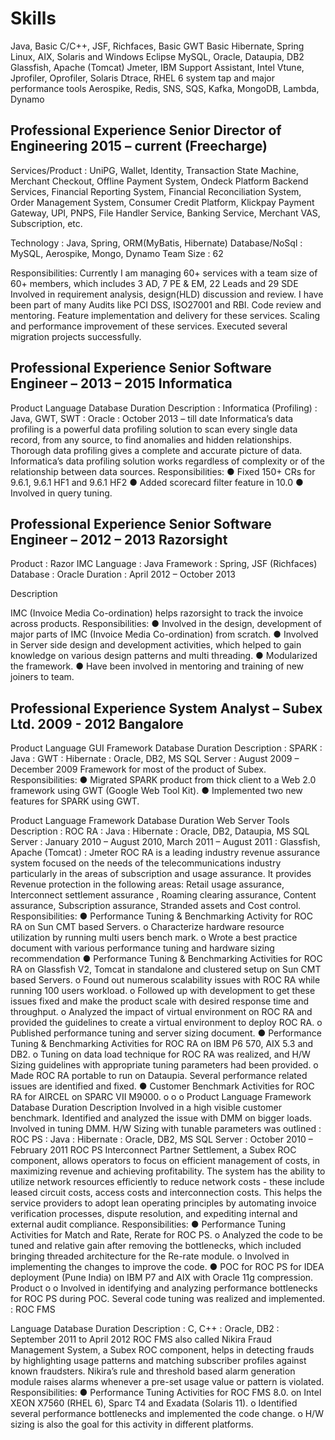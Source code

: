 



# Skills


Java, Basic C/C++, JSF, Richfaces, Basic GWT Basic Hibernate, Spring
Linux, AIX, Solaris and Windows
Eclipse
MySQL, Oracle, Dataupia, DB2
Glassfish, Apache (Tomcat)
Jmeter, IBM Support Assistant, Intel Vtune, Jprofiler, Oprofiler, Solaris Dtrace, RHEL 6 system tap and major performance tools
Aerospike, Redis, SNS, SQS, Kafka, MongoDB, Lambda, Dynamo

##  Professional Experience Senior Director of Engineering 2015 – current (Freecharge)

Services/Product : UniPG, Wallet, Identity, Transaction State Machine, Merchant Checkout, Offline Payment System, Ondeck Platform Backend Services, Financial Reporting System, Financial Reconciliation System, Order Management System, Consumer Credit Platform, Klickpay Payment Gateway, UPI, PNPS, File Handler Service, Banking Service, Merchant VAS, Subscription, etc.

Technology : Java, Spring, ORM(MyBatis, Hibernate) 
Database/NoSql : MySQL, Aerospike, Mongo, Dynamo
Team Size : 62

Responsibilities:
Currently I am managing 60+ services with a team size of 60+ members, which includes 3 AD, 7 PE & EM, 22 Leads and 29 SDE
Involved in requirement analysis, design(HLD) discussion and review.
I have been part of many Audits like PCI DSS, ISO27001 and RBI.
Code review and mentoring.
Feature implementation and delivery for these services. Scaling and performance improvement of these services. Executed several migration projects successfully.


##  Professional Experience Senior Software Engineer – 2013 – 2015 Informatica

Product
Language Database Duration
Description
: Informatica (Profiling)
: Java, GWT, SWT
: Oracle
: October 2013 – till date
Informatica’s data profiling is a powerful data profiling solution to scan every single data record, from any source, to find anomalies and hidden relationships. Thorough data profiling gives a complete and accurate picture of data. Informatica’s data profiling solution works regardless of complexity or of the relationship between data sources.
Responsibilities:
● Fixed 150+ CRs for 9.6.1, 9.6.1 HF1 and 9.6.1 HF2
● Added scorecard filter feature in 10.0
● Involved in query tuning.

##  Professional Experience Senior Software Engineer – 2012 – 2013 Razorsight

Product : Razor IMC
Language : Java
Framework : Spring, JSF (Richfaces)
Database : Oracle 
Duration : April 2012 – October 2013

Description

IMC (Invoice Media Co-ordination) helps razorsight to track the invoice across products.
Responsibilities:
● Involved in the design, development of major parts of IMC (Invoice Media Co-ordination) from scratch.
● Involved in Server side design and development activities, which helped to gain knowledge on various design patterns and multi threading.
● Modularized the framework.
● Have been involved in mentoring and training of new joiners to team.

##  Professional Experience System Analyst – Subex Ltd. 2009 - 2012 Bangalore

Product
Language GUI Framework Database Duration
Description
: SPARK
: Java
: GWT
: Hibernate
: Oracle, DB2, MS SQL Server
: August 2009 – December 2009
Framework for most of the product of Subex.
Responsibilities:
● Migrated SPARK product from thick client to a Web 2.0 framework using GWT (Google Web Tool Kit).
● Implemented two new features for SPARK using GWT.

Product
Language Framework Database Duration Web Server Tools
Description
: ROC RA
: Java
: Hibernate
: Oracle, DB2, Dataupia, MS SQL Server
: January 2010 – August 2010, March 2011 – August 2011 : Glassfish, Apache (Tomcat)
: Jmeter
ROC RA is a leading industry revenue assurance system focused on the needs of the telecommunications industry particularly in the areas of subscription and usage assurance. It provides Revenue protection in the following areas: Retail usage assurance, Interconnect settlement assurance , Roaming clearing assurance, Content assurance, Subscription assurance, Stranded assets and Cost control.
Responsibilities:
● Performance Tuning & Benchmarking Activity for ROC RA on Sun CMT based Servers.
o Characterize hardware resource utilization by running multi users bench mark.
o Wrote a best practice document with various performance tuning and hardware sizing recommendation
● Performance Tuning & Benchmarking Activities for ROC RA on Glassfish V2, Tomcat in standalone and clustered setup on Sun CMT based Servers.
o Found out numerous scalability issues with ROC RA while running 100
 users workload.
o Followed up with development to get these issues fixed and make the
product scale with desired response time and throughput.
o Analyzed the impact of virtual environment on ROC RA and provided
the guidelines to create a virtual environment to deploy ROC RA. o Published performance tuning and server sizing document.
● Performance Tuning & Benchmarking Activities for ROC RA on IBM P6 570, AIX 5.3 and DB2.
o Tuning on data load technique for ROC RA was realized, and H/W Sizing guidelines with appropriate tuning parameters had been provided.
o Made ROC RA portable to run on Dataupia. Several performance related issues are identified and fixed.
● Customer Benchmark Activities for ROC RA for AIRCEL on SPARC VII M9000.
o o
o
Product
Language Framework Database Duration
Description
Involved in a high visible customer benchmark.
Identified and analyzed the issue with DMM on bigger loads. Involved in tuning DMM.
H/W Sizing with tunable parameters was outlined
: ROC PS
: Java
: Hibernate
: Oracle, DB2, MS SQL Server
: October 2010 – February 2011
ROC PS Interconnect Partner Settlement, a Subex ROC component, allows operators to focus on efficient management of costs, in maximizing revenue and achieving profitability. The system has the ability to utilize network resources efficiently to reduce network costs - these include leased circuit costs, access costs and interconnection costs. This helps the service providers to adopt lean operating principles by automating invoice verification processes, dispute resolution, and expediting internal and external audit compliance.
Responsibilities:
● Performance Tuning Activities for Match and Rate, Rerate for ROC PS.
o Analyzed the code to be tuned and relative gain after removing the bottlenecks, which included bringing threaded architecture for the
Re-rate module.
o Involved in implementing the changes to improve the code.
● POC for ROC PS for IDEA deployment (Pune India) on IBM P7 and AIX with Oracle 11g compression.
Product
o o
Involved in identifying and analyzing performance bottlenecks for ROC PS during POC.
Several code tuning was realized and implemented.
: ROC FMS

Language Database Duration
Description
: C, C++
: Oracle, DB2
: September 2011 to April 2012
ROC FMS also called Nikira Fraud Management System, a Subex ROC component, helps in detecting frauds by highlighting usage patterns and matching subscriber profiles against known fraudsters. Nikira’s rule and threshold based alarm generation module raises alarms whenever a pre-set usage value or pattern is violated.
Responsibilities:
● Performance Tuning Activities for ROC FMS 8.0. on Intel XEON X7560 (RHEL 6), Sparc T4 and Exadata (Solaris 11).
o Identified several performance bottlenecks and implemented the code change.
o H/W sizing is also the goal for this activity in different platforms.
